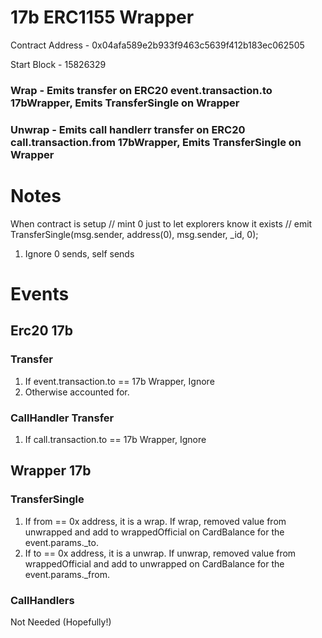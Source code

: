 # 17b ERC1155 Wrapper

Contract Address - 0x04afa589e2b933f9463c5639f412b183ec062505

Start Block -  15826329

### Wrap - Emits transfer on ERC20 event.transaction.to 17bWrapper, Emits TransferSingle on Wrapper

### Unwrap - Emits call handlerr transfer on ERC20 call.transaction.from 17bWrapper, Emits TransferSingle on Wrapper

# Notes

When contract is setup
// mint 0 just to let explorers know it exists
// emit TransferSingle(msg.sender, address(0), msg.sender, _id, 0);

1. Ignore 0 sends, self sends

# Events

## Erc20 17b 
### Transfer
1. If event.transaction.to == 17b Wrapper, Ignore
2. Otherwise accounted for.

### CallHandler Transfer
1. If call.transaction.to == 17b Wrapper, Ignore

## Wrapper 17b 
### TransferSingle

1. If from == 0x address, it is a wrap. If wrap, removed value from unwrapped and add to wrappedOfficial on CardBalance for the event.params._to.
2. If to == 0x address, it is a unwrap. If unwrap, removed value from wrappedOfficial and add to unwrapped on CardBalance for the event.params._from.


### CallHandlers

Not Needed (Hopefully!)



